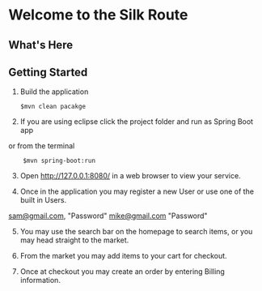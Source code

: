 Welcome to the Silk Route
==============================================



What's Here
-----------


Getting Started
---------------

1. Build the application 

       $mvn clean pacakge

2. If you are using eclipse click the project folder and run as Spring Boot app

or from the terminal 
        
        $mvn spring-boot:run



3. Open http://127.0.0.1:8080/ in a web browser to view your service.

4. Once in the application you may register a new User or use one of the built in Users. 

sam@gmail.com, "Password"
mike@gmail.com "Password"


5. You may use the search bar on the homepage to search items, or you may head straight to the market. 

6. From the market you may add items to your cart for checkout.

7. Once at checkout you may create an order by entering Billing information. 





